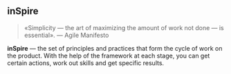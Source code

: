 ## inSpire

> «Simplicity — the art of maximizing the amount of work not done — is essential». — Agile Manifesto

**inSpire** — the set of principles and practices that form the cycle of work on the product. With the help of the framework at each stage, you can get certain actions, work out skills and get specific results.